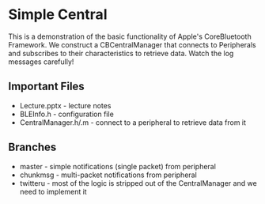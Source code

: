 # Simple Central

This is a demonstration of the basic functionality of Apple's CoreBluetooth Framework. We construct
a CBCentralManager that connects to Peripherals and subscribes to their characteristics to retrieve
data. Watch the log messages carefully!

## Important Files

* Lecture.pptx - lecture notes
* BLEInfo.h - configuration file
* CentralManager.h/.m - connect to a peripheral to retrieve data from it

## Branches

* master - simple notifications (single packet) from peripheral
* chunkmsg - multi-packet notifications from peripheral
* twitteru - most of the logic is stripped out of the CentralManager and we need to implement it